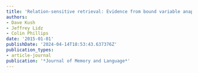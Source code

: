 ```yaml
---
title: 'Relation-sensitive retrieval: Evidence from bound variable anaphora'
authors:
- Dave Kush
- Jeffrey Lidz
- Colin Phillips
date: '2015-01-01'
publishDate: '2024-04-14T18:53:43.637376Z'
publication_types:
- article-journal
publication: '*Journal of Memory and Language*'
---
```

